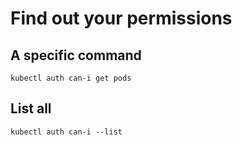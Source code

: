 # Find out your permissions 

## A specific command 

```
kubectl auth can-i get pods 
```

## List all 

```
kubectl auth can-i --list
```
